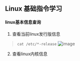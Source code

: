 ## Linux 基础指令学习
#### linux基本信息查询 
1. 查看当前linux发行版信息
> ` cat /etc/*-release `
> ![image](https://github.com/user-attachments/assets/389f163b-6df7-4344-a5cb-a5d5d77949cf)


2. 查看linux内核信息
